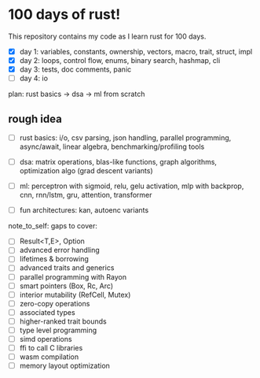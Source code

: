 # 100 days of rust!

This repository contains my code as I learn rust for 100 days.

- [x] day 1: variables, constants, ownership, vectors, macro, trait, struct, impl
- [x] day 2: loops, control flow, enums, binary search, hashmap, cli
- [x] day 3: tests, doc comments, panic
- [ ] day 4: io

plan: rust basics → dsa → ml from scratch

## rough idea
- [ ] rust basics: i/o, csv parsing, json handling, parallel programming, async/await, linear algebra, benchmarking/profiling tools

- [ ] dsa: matrix operations, blas-like functions, graph algorithms, optimization algo (grad descent variants)

- [ ] ml: perceptron with sigmoid, relu, gelu activation, mlp with backprop, cnn, rnn/lstm, gru, attention, transformer

- [ ] fun architectures: kan, autoenc variants

note_to_self: gaps to cover:
- [ ] Result<T,E>, Option<T>
- [ ] advanced error handling
- [ ] lifetimes & borrowing
- [ ] advanced traits and generics
- [ ] parallel programming with Rayon
- [ ] smart pointers (Box, Rc, Arc)
- [ ] interior mutability (RefCell, Mutex)
- [ ] zero-copy operations
- [ ] associated types
- [ ] higher-ranked trait bounds
- [ ] type level programming
- [ ] simd operations
- [ ] ffi to call C libraries 
- [ ] wasm compilation
- [ ] memory layout optimization